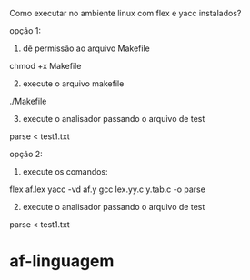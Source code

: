Como executar no ambiente linux com flex e yacc instalados?

opção 1:

1) dê permissão ao arquivo Makefile

chmod +x Makefile

2) execute o arquivo makefile

./Makefile

3) execute o analisador passando o arquivo de test

parse < test1.txt

opção 2:

1) execute os comandos:

flex af.lex
yacc -vd af.y
gcc lex.yy.c y.tab.c -o parse

2) execute o analisador passando o arquivo de test

parse < test1.txt




# af-linguagem
